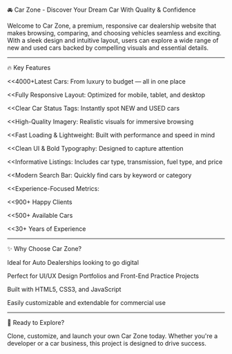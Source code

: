 🚘 Car Zone - Discover Your Dream Car With Quality & Confidence

Welcome to Car Zone, a premium, responsive car dealership website that makes browsing, comparing, and choosing vehicles seamless and exciting. With a sleek design and intuitive layout, users can explore a wide range of new and used cars backed by compelling visuals and essential details.


---

🔥 Key Features

<<4000+Latest Cars: From luxury to budget — all in one place

<<Fully Responsive Layout: Optimized for mobile, tablet, and desktop

<<Clear Car Status Tags: Instantly spot NEW and USED cars

<<High-Quality Imagery: Realistic visuals for immersive browsing

<<Fast Loading & Lightweight: Built with performance and speed in mind

<<Clean UI & Bold Typography: Designed to capture attention

<<Informative Listings: Includes car type, transmission, fuel type, and price

<<Modern Search Bar: Quickly find cars by keyword or category

<<Experience-Focused Metrics:

<<900+ Happy Clients

<<500+ Available Cars

<<30+ Years of Experience




---

✨ Why Choose Car Zone?

Ideal for Auto Dealerships looking to go digital

Perfect for UI/UX Design Portfolios and Front-End Practice Projects

Built with HTML5, CSS3, and JavaScript

Easily customizable and extendable for commercial use



---

🚀 Ready to Explore?

Clone, customize, and launch your own Car Zone today. Whether you're a developer or a car business, this project is designed to drive success.